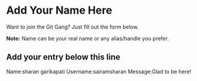 # Add Your Name Here

Want to join the Git Gang? Just fill out the form below.

**Note:** Name can be your real name or any alias/handle you prefer.

## Add your entry below this line

Name:sharan garikapati
Username:sairamsharan
Message:Glad to be here!
